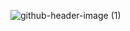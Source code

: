 ![github-header-image (1)](https://github.com/user-attachments/assets/a2408e76-b916-45c0-bf83-b09a1197cce4)

